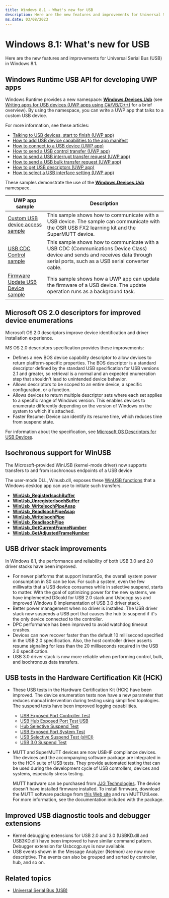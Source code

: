 ```yaml
---
title: Windows 8.1 - What's new for USB
description: Here are the new features and improvements for Universal Serial Bus (USB) in Windows 8.1.
ms.date: 03/08/2023
---
```


# Windows 8.1: What's new for USB

Here are the new features and improvements for Universal Serial Bus (USB) in Windows 8.1.

## Windows Runtime USB API for developing UWP apps

Windows Runtime provides a new namespace: [**Windows.Devices.Usb**](/uwp/api/Windows.Devices.Usb) (see [Writing apps for USB devices (UWP apps using C#/VB/C++)](/previous-versions/windows/apps/dn263144(v=win.10)) for a brief overview). By using the namespace, you can write a UWP app that talks to a custom USB device.

For more information, see these articles:

- [Talking to USB devices, start to finish (UWP app)](talking-to-usb-devices-start-to-finish.md)
- [How to add USB device capabilities to the app manifest](updating-the-app-manifest-with-usb-device-capabilities.md)
- [How to connect to a USB device (UWP app)](how-to-connect-to-a-usb-device--uwp-app-.md)
- [How to send a USB control transfer (UWP app)](how-to-send-a-usb-control-transfer--uwp-app-.md)
- [How to send a USB interrupt transfer request (UWP app)](how-to-send-a-usb-interrupt-transfer--uwp-app-.md)
- [How to send a USB bulk transfer request (UWP app)](how-to-send-a-usb-bulk-transfer--uwp-app-.md)
- [How to get USB descriptors (UWP app)](how-to-get-usb-descriptors--uwp-app-.md)
- [How to select a USB interface setting (UWP app)](how-to-select-a-usb-interface-setting--uwp-app-.md)

These samples demonstrate the use of the [**Windows.Devices.Usb**](/uwp/api/Windows.Devices.Usb) namespace.

| UWP app sample | Description |
|---|---|
| [Custom USB device access sample](/samples/browse/) | This sample shows how to communicate with a USB device. The sample can communicate with the OSR USB FX2 learning kit and the SuperMUTT device. |
| [USB CDC Control sample](/samples/browse/) | This sample shows how to communicate with a USB CDC (Communications Device Class) device and sends and receives data through serial ports, such as a USB serial converter cable. |
| [Firmware Update USB Device sample](/samples/browse/) | This sample shows how a UWP app can update the firmware of a USB device. The update operation runs as a background task. |

## Microsoft OS 2.0 descriptors for improved device enumerations

Microsoft OS 2.0 descriptors improve device identification and driver installation experience.

MS OS 2.0 descriptors specification provides these improvements:

- Defines a new BOS device capability descriptor to allow devices to return platform-specific properties. The BOS descriptor is a standard descriptor defined by the standard USB specification for USB versions 2.1 and greater, so retrieval is a normal and an expected enumeration step that shouldn't lead to unintended device behavior.
- Allows descriptors to be scoped to an entire device, a specific configuration, or a function.
- Allows devices to return multiple descriptor sets where each set applies to a specific range of Windows version. This enables devices to enumerate differently depending on the version of Windows on the system to which it's attached.
- Faster Resume: Device can identify its resume time, which reduces time from suspend state.

For information about the specification, see [Microsoft OS Descriptors for USB Devices](microsoft-defined-usb-descriptors.md).

## Isochronous support for WinUSB

The Microsoft-provided WinUSB (kernel-mode driver) now supports transfers to and from isochronous endpoints of a USB device

The user-mode DLL, Winusb.dll, exposes these [WinUSB functions](using-winusb-api-to-communicate-with-a-usb-device.md) that a Windows desktop app can use to initiate such transfers.

- **[WinUsb\_RegisterIsochBuffer](/windows/win32/api/winusb/nf-winusb-winusb_registerisochbuffer)**
- **[WinUsb\_UnregisterIsochBuffer](/windows/win32/api/winusb/nf-winusb-winusb_unregisterisochbuffer)**
- **[WinUsb\_WriteIsochPipeAsap](/windows/win32/api/winusb/nf-winusb-winusb_writeisochpipeasap)**
- **[WinUsb\_ReadIsochPipeAsap](/windows/win32/api/winusb/nf-winusb-winusb_readisochpipeasap)**
- **[WinUsb\_WriteIsochPipe](/windows/win32/api/winusb/nf-winusb-winusb_writeisochpipe)**
- **[WinUsb\_ReadIsochPipe](/windows/win32/api/winusb/nf-winusb-winusb_readisochpipe)**
- **[WinUsb\_GetCurrentFrameNumber](/windows/win32/api/winusb/nf-winusb-winusb_getcurrentframenumber)**
- **[WinUsb\_GetAdjustedFrameNumber](/windows/win32/api/winusb/nf-winusb-winusb_getadjustedframenumber)**

## USB driver stack improvements

In Windows 8.1, the performance and reliability of both USB 3.0 and 2.0 driver stacks have been improved.

- For newer platforms that support InstantGo, the overall system power consumption in S0 can be low. For such a system, even the few milliwatts that a USB device consumes while in selective suspend, starts to matter. With the goal of optimizing power for the new systems, we have implemented D3cold for USB 2.0 stack and Usbccgp.sys and improved Windows 8 implementation of USB 3.0 driver stack.
- Better power management when no driver is installed. The USB driver stack now suspends a USB port that causes the hub to suspend if it's the only device connected to the controller.
- DPC performance has been improved to avoid watchdog timeout crashes.
- Devices can now recover faster than the default 10 millisecond specified in the USB 2.0 specification. Also, the host controller driver asserts resume signaling for less than the 20 milliseconds required in the USB 2.0 specification.
- USB 3.0 driver stack is now more reliable when performing control, bulk, and isochronous data transfers.

## USB tests in the Hardware Certification Kit (HCK)

- These USB tests in the Hardware Certification Kit (HCK) have been improved. The device enumeration tests now have a new parameter that reduces manual intervention during testing using simplified topologies. The suspend tests have been improved logging capabilities.

    - [USB Exposed Port Controller Test](/previous-versions/windows/hardware/hck/hh998021(v=vs.85))
    - [USB Hub Exposed Port Test USB](/previous-versions/windows/hardware/hck/jj123960(v=vs.85))
    - [Hub Selective Suspend Test](/previous-versions/windows/hardware/hck/jj124844(v=vs.85))
    - [USB Exposed Port System Test](/previous-versions/windows/hardware/hck/jj123655(v=vs.85))
    - [USB Selective Suspend Test (xHCI)](/previous-versions/windows/hardware/hck/jj124491(v=vs.85))
    - [USB 3.0 Suspend Test](/previous-versions/windows/hardware/hck/jj125210(v=vs.85))
- MUTT and SuperMUTT devices are now USB-IF compliance devices. The devices and the accompanying software package are integrated in to the HCK suite of USB tests. They provide automated testing that can be used during the development cycle of USB controllers, devices and systems, especially stress testing.

    MUTT hardware can be purchased from [JJG Technologies](http://www.jjgtechnologies.com/mutt.htm). The device doesn't have installed firmware installed. To install firmware, download the MUTT software package from [this Web site](./index.md) and run MUTTUtil.exe. For more information, see the documentation included with the package.

## Improved USB diagnostic tools and debugger extensions

- Kernel debugging extensions for USB 2.0 and 3.0 (USBKD.dll and USB3KD.dll) have been improved to have similar command pattern. Debugger extension for Usbccgp.sys is now available.
- USB events shown in the Message Analyzer (Netmon) are now more descriptive. The events can also be grouped and sorted by controller, hub, and so on.

## Related topics

- [Universal Serial Bus (USB)](../index.yml)
